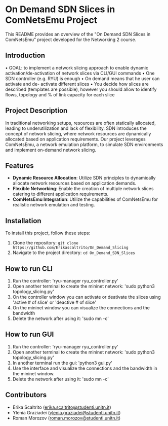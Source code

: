 # On Demand SDN Slices in ComNetsEmu Project

This README provides an overview of the "On Demand SDN Slices in ComNetsEmu" project developed for the Networking 2 course.

## Introduction

• GOAL: to implement a network slicing approach to enable dynamic activation/de-activation of network slices via CLI/GUI commands
• One SDN controller (e.g. RYU) is enough
• On demand means that he user can activate and de-
activate different slices
• You decide how slices are described (templates are possible), however you should allow to identify flows, topology and % of link capacity for each slice

## Project Description

In traditional networking setups, resources are often statically allocated, leading to underutilization and lack of flexibility. SDN introduces the concept of network slicing, where network resources are dynamically allocated based on application requirements. Our project leverages ComNetsEmu, a network emulation platform, to simulate SDN environments and implement on-demand network slicing.

## Features

- **Dynamic Resource Allocation**: Utilize SDN principles to dynamically allocate network resources based on application demands.
- **Flexible Networking**: Enable the creation of multiple network slices catering to different application requirements.
- **ComNetsEmu Integration**: Utilize the capabilities of ComNetsEmu for realistic network emulation and testing.

## Installation

To install this project, follow these steps:

1. Clone the repository: `git clone https://github.com/Erikascaltrito/On_Demand_Slicing`
2. Navigate to the project directory: `cd On_Demand_SDN_Slices`

## How to run CLI

1. Run the controller: 'ryu-manager ryu_controller.py'
2. Open another terminal to create the mininet network: 'sudo python3 topology_slicing.py'
3. On the controller window you can activate or deativate the slices using 'active # of slice' or 'deactive # of slice'
4. On the mininet window you can visualize the connections and the bandwidth
5. Delete the network after using it: 'sudo mn -c'

## How to run GUI

1. Run the controller: 'ryu-manager ryu_controller.py'
2. Open another terminal to create the mininet network: 'sudo python3 topology_slicing.py'
3. In another terminal run the gui: 'python3 gui.py'
4. Use the interface and visualize the connections and the bandwidth in the mininet window.
5. Delete the network after using it: 'sudo mn -c'

## Contributors

- Erika Scaltrito (erika.scaltrito@studenti.unitn.it)
- Ylenia Graziadei (ylenia.graziadei@studenti.unitn.it)
- Roman Morozov (roman.morozov@studenti.unitn.it)
